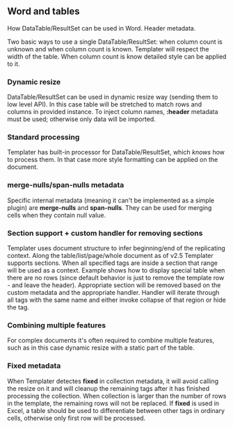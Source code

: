## Word and tables

How DataTable/ResultSet can be used in Word. Header metadata.

Two basic ways to use a single DataTable/ResultSet: when column count is unknown and when column count is known.
Templater will respect the width of the table. When column count is know detailed style can be applied to it.

### Dynamic resize

DataTable/ResultSet can be used in dynamic resize way (sending them to low level API). In this case table will be stretched to match rows and columns in provided instance.
To inject column names, **:header** metadata must be used; otherwise only data will be imported.

### Standard processing

Templater has built-in processor for DataTable/ResultSet, which *knows* how to process them. In that case more style formatting can be applied on the document.

### merge-nulls/span-nulls metadata

Specific internal metadata (meaning it can't be implemented as a simple plugin) are **merge-nulls** and **span-nulls**.
They can be used for merging cells when they contain null value.

### Section support + custom handler for removing sections

Templater uses document structure to infer beginning/end of the replicating context.
Along the table/list/page/whole document as of v2.5 Templater supports sections. When all specified tags are inside a section that range will be used as a context.
Example shows how to display special table when there are no rows (since default behavior is just to remove the template row - and leave the header).
Appropriate section will be removed based on the custom metadata and the appropriate handler.
Handler will iterate through all tags with the same name and either invoke collapse of that region or hide the tag.

### Combining multiple features

For complex documents it's often required to combine multiple features, such as in this case dynamic resize with a static part of the table.

### Fixed metadata

When Templater detectes **fixed** in collection metadata, it will avoid calling the resize on it and will cleanup the remaining tags after it has finished processing the collection.
When collection is larger than the number of rows in the template, the remaining rows will not be replaced.
If **fixed** is used in Excel, a table should be used to differentiate between other tags in ordinary cells, otherwise only first row will be processed.